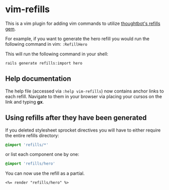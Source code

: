 # vim-refills

This is a vim plugin for adding vim commands to utilize
[thoughtbot's refills gem](http://github.com/thoughtbot/refills).

For example, if you want to generate the hero refill you would run
the following command in vim: `:RefillHero`

This will run the following command in your shell:

```
rails generate refills:import hero
```

## Help documentation

The help file (accessed via `:help vim-refills`) now contains anchor links to
each refill. Navigate to them in your browser via placing your cursos on the
link and typing **gx**.

## Using refills after they have been generated

If you deleted stylesheet sprocket directives you will have to either
require the entire refills directory:

``` sass
@import 'refills/*'
```

or list each component one by one:

``` sass
@import 'refills/hero'
```

You can now use the refill as a partial.

``` erb
<%= render "refills/hero" %>
```
